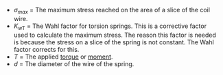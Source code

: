 - $\sigma_{max}$ = The maximum stress reached on the area of a slice of the coil wire.
- $K_\textrm{wT}$ = The Wahl factor for torsion springs. This is a corrective factor used to calculate the maximum stress. The reason this factor is needed is because the stress on a slice of the spring is not constant. The Wahl factor corrects for this.
- $T$ = The applied [torque](torque) or [moment](moment).
- $d$ = The diameter of the wire of the spring.